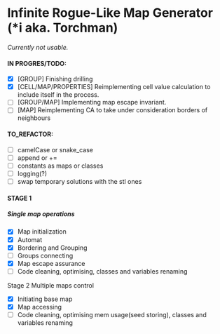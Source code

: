 # Infinite Rogue-Like Map Generator (*i aka. Torchman)

_Currently not usable._

#### IN PROGRES/TODO:
* [x] [GROUP] Finishing drilling <!--with randomized width of corridor. -->
* [x] [CELL/MAP/PROPERTIES] Reimplementing cell value calculation to include itself in the process.
* [ ] [GROUP/MAP] Implementing map escape invariant.
* [ ] [MAP] Reimplementing CA to take under consideration borders of neighbours

#### TO_REFACTOR:
- [ ] camelCase or snake_case
- [ ] append or +=
- [ ] constants as maps or classes
- [ ] logging(?) 
- [ ] swap temporary solutions with the stl ones

#### STAGE 1
##### Single map operations

- [x] Map initialization
- [x] Automat
- [x] Bordering and Grouping
- [ ] Groups connecting
- [x] Map escape assurance
- [ ] Code cleaning, optimising, classes and variables renaming

 Stage 2 
Multiple maps control
- [x] Initiating base map
- [x] Map accessing
- [ ] Code cleaning, optimising mem usage(seed storing), classes and variables renaming
<!--
Stage 3
Player control
(placing a player, controlling it and map interaction with him)

Stage 4
Agents based maps rating
(Torchman system, spawning fireplaces among groups )

Stage 5
Generating _"interesting"_ wages vectors based on 'Stage 4' agents

Stage 6 
Applying textures

Stage 7+
Converting project into 3rd dimension

-->
